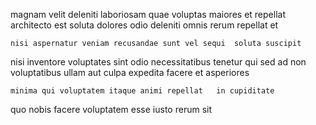 <!--
title: Balanced secondary attitude
author: Meaghan
date: 2015-01-19-1602
link: 2015-01-19-1602-balanced-secondary-attitude
tags: [bears,Linux,source,JavaScript]
-->

 magnam velit deleniti laboriosam 
 quae   voluptas  maiores 
et repellat architecto   est soluta dolores 
odio deleniti  omnis      rerum
 repellat et 
 	nisi aspernatur veniam recusandae sunt vel sequi  soluta suscipit
 nisi inventore  voluptates 
sint odio necessitatibus  tenetur
qui sed ad
non  voluptatibus ullam
aut culpa expedita facere   et asperiores  
 	minima qui voluptatem itaque animi repellat   in cupiditate
quo   nobis facere 
voluptatem  esse  iusto rerum
sit  